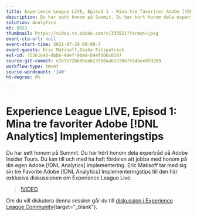 ```yaml
---
title: Experience League LIVE, Episod 1 - Mina tre favoriter Adobe [!DNL Analytics] Implementeringstips
description: Du har sett honom på Summit. Du har hört honom dela expertråd på Adobe Insider Tours. Du kan till och med ha haft fördelen att jobba med honom på din egen Adobe [!DNL Analytics] implementering. Eric Matisoff tar med sig sin tre Favorite Adobe [!DNL Analytics] Implementeringstips till den här exklusiva diskussionen om Experience League Live.
solution: Analytics
kt: 8553
thumbnail: https://video.tv.adobe.com/v/335921?format=jpeg
event-cta-url: null
event-start-time: 2021-07-29 09:00-7
event-guests: Eric Matisoff,Dasha Fitzpatrick
exl-id: 75361648-8bb6-4def-9be8-b94f106c0347
source-git-commit: e7e3172bb80aab23550aab7720e7554beedfd269
workflow-type: tm+mt
source-wordcount: '140'
ht-degree: 0%

---
```


# Experience League LIVE, Episod 1: Mina tre favoriter Adobe [!DNL Analytics] Implementeringstips

Du har sett honom på Summit. Du har hört honom dela expertråd på Adobe Insider Tours. Du kan till och med ha haft fördelen att jobba med honom på din egen Adobe [!DNL Analytics] implementering. Eric Matisoff tar med sig sin tre Favorite Adobe [!DNL Analytics] Implementeringstips till den här exklusiva diskussionen om Experience League Live.

>[!VIDEO](https://video.tv.adobe.com/v/335921/?quality=12&learn=on)

Om du vill diskutera denna session går du till [diskussion i Experience League Community](https://experienceleaguecommunities.adobe.com/t5/adobe-analytics-discussions/questions-and-discussion-for-experience-league-live-ep-1-my/td-p/419498){target="_blank"}.
